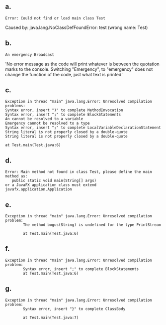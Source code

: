 a.
---
```
Error: Could not find or load main class Test
```

Caused by: java.lang.NoClassDefFoundError: test (wrong name: Test)

	
b.
---
```
An emergency Broadcast
```

'No error message as the code will print whatever is between the quotation marks to the console.
Switching "Emergency", to "emergency" does not change the function of the code, just what text is printed'


c.
---
```
Exception in thread "main" java.lang.Error: Unresolved compilation problems: 
Syntax error, insert ")" to complete MethodInvocation
Syntax error, insert ";" to complete BlockStatements
An cannot be resolved to a variable
Emergency cannot be resolved to a type
Syntax error, insert ";" to complete LocalVariableDeclarationStatement
String literal is not properly closed by a double-quote
String literal is not properly closed by a double-quote

at Test.main(Test.java:6)
```


d.
---
```
Error: Main method not found in class Test, please define the main method as:
   public static void main(String[] args)
or a JavaFX application class must extend javafx.application.Application
```


e.
---
```
Exception in thread "main" java.lang.Error: Unresolved compilation problem: 
        The method bogus(String) is undefined for the type PrintStream

        at Test.main(Test.java:6)
```

	
f.
---
```
Exception in thread "main" java.lang.Error: Unresolved compilation problem: 
        Syntax error, insert ";" to complete BlockStatements
        at Test.main(Test.java:6)
```


g.
---
```
Exception in thread "main" java.lang.Error: Unresolved compilation problem: 
        Syntax error, insert "}" to complete ClassBody

        at Test.main(Test.java:7)
```
        
